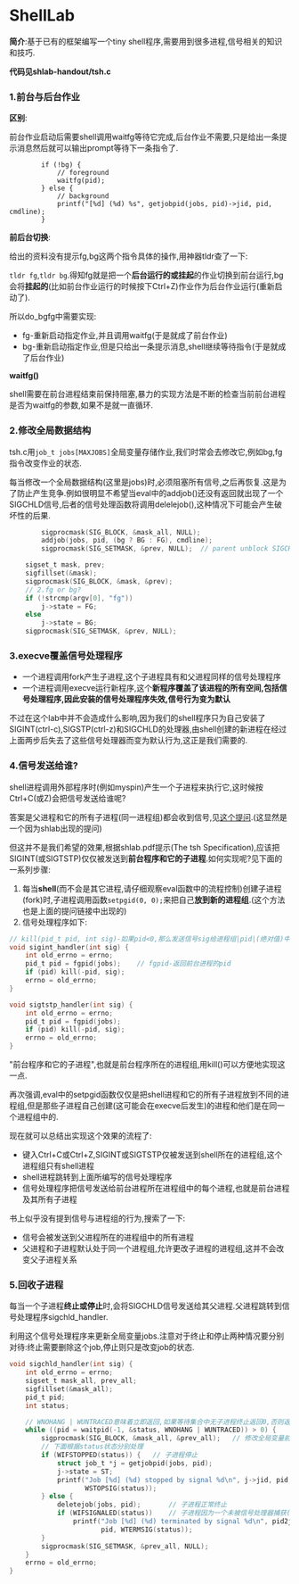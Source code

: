# ShellLab

**简介**:基于已有的框架编写一个tiny shell程序,需要用到很多进程,信号相关的知识和技巧.

**代码见shlab-handout/tsh.c**

### 1.前台与后台作业

**区别**:

前台作业启动后需要shell调用waitfg等待它完成,后台作业不需要,只是给出一条提示消息然后就可以输出prompt等待下一条指令了.

```
        if (!bg) {
            // foreground
            waitfg(pid);
        } else {
            // background
            printf("[%d] (%d) %s", getjobpid(jobs, pid)->jid, pid, cmdline);
        }
```

**前后台切换**:

给出的资料没有提示fg,bg这两个指令具体的操作,用神器tldr查了一下:

`tldr fg`,`tldr bg`.得知fg就是把一个**后台运行的或挂起**的作业切换到前台运行,bg会将**挂起的**(比如前台作业运行的时候按下Ctrl+Z)作业作为后台作业运行(重新启动了).

所以do_bgfg中需要实现:

- fg-重新启动指定作业,并且调用waitfg(于是就成了前台作业)
- bg-重新启动指定作业,但是只给出一条提示消息,shell继续等待指令(于是就成了后台作业)

**waitfg()**

shell需要在前台进程结束前保持阻塞,暴力的实现方法是不断的检查当前前台进程是否为waitfg的参数,如果不是就一直循环.

### 2.修改全局数据结构

tsh.c用`job_t jobs[MAXJOBS]`全局变量存储作业,我们时常会去修改它,例如bg,fg指令改变作业的状态.

每当修改一个全局数据结构(这里是jobs)时,必须阻塞所有信号,之后再恢复.这是为了防止产生竞争.例如很明显不希望当eval中的addjob()还没有返回就出现了一个SIGCHLD信号,后者的信号处理函数将调用delelejob(),这种情况下可能会产生破坏性的后果.

```C
        sigprocmask(SIG_BLOCK, &mask_all, NULL);
        addjob(jobs, pid, (bg ? BG : FG), cmdline);
        sigprocmask(SIG_SETMASK, &prev, NULL);  // parent unblock SIGCHILD
```

```C
    sigset_t mask, prev;
    sigfillset(&mask);
    sigprocmask(SIG_BLOCK, &mask, &prev);
    // 2.fg or bg?
    if (!strcmp(argv[0], "fg"))
        j->state = FG;
    else
        j->state = BG;
    sigprocmask(SIG_SETMASK, &prev, NULL);
```

### 3.execve覆盖信号处理程序

- 一个进程调用fork产生子进程,这个子进程具有和父进程同样的信号处理程序
- 一个进程调用execve运行新程序,这个**新程序覆盖了该进程的所有空间,包括信号处理程序,因此安装的信号处理程序失效,信号行为变为默认**

不过在这个lab中并不会造成什么影响,因为我们的shell程序只为自己安装了SIGINT(ctrl-c),SIGSTP(ctrl-z)和SIGCHLD的处理器,由shell创建的新进程在经过上面两步后失去了这些信号处理器而变为默认行为,这正是我们需要的.

### 4.信号发送给谁?

shell进程调用外部程序时(例如myspin)产生一个子进程来执行它,这时候按Ctrl+C(或Z)会把信号发送给谁呢?

答案是父进程和它的所有子进程(同一进程组)都会收到信号,见[这个提问](https://stackoverflow.com/questions/31907212/will-ctrlc-send-sigint-signals-to-both-parent-and-child-processes-in-linux).(这显然是一个因为shlab出现的提问)

但这并不是我们希望的效果,根据shlab.pdf提示(The tsh Specification),应该把SIGINT(或SIGTSTP)仅仅被发送到**前台程序和它的子进程**.如何实现呢?见下面的一系列步骤:

1. 每当**shell**(而不会是其它进程,请仔细观察eval函数中的流程控制)创建子进程(fork)时,子进程调用函数`setpgid(0, 0);`来把自己**放到新的进程组**.(这个方法也是上面的提问链接中出现的)
2. 信号处理程序如下:

```C
// kill(pid_t pid, int sig)-如果pid<0,那么发送信号sig给进程组|pid|(绝对值)中的每个进程
void sigint_handler(int sig) {
    int old_errno = errno;
    pid_t pid = fgpid(jobs);	// fgpid-返回前台进程的pid
    if (pid) kill(-pid, sig);
    errno = old_errno;
}

void sigtstp_handler(int sig) {
    int old_errno = errno;
    pid_t pid = fgpid(jobs);
    if (pid) kill(-pid, sig);
    errno = old_errno;
}
```

"前台程序和它的子进程",也就是前台程序所在的进程组,用kill()可以方便地实现这一点.

再次强调,eval中的setpgid函数仅仅是把shell进程和它的所有子进程放到不同的进程组,但是那些子进程自己创建(这可能会在execve后发生)的进程和他们是在同一个进程组中的.



现在就可以总结出实现这个效果的流程了:

- 键入Ctrl+C或Ctrl+Z,SIGINT或SIGTSTP仅被发送到shell所在的进程组,这个进程组只有shell进程
- shell进程跳转到上面所编写的信号处理程序
- 信号处理程序把信号发送给前台进程所在进程组中的每个进程,也就是前台进程及其所有子进程

书上似乎没有提到信号与进程组的行为,搜索了一下:

- 信号会被发送到父进程所在的进程组中的所有进程
- 父进程和子进程默认处于同一个进程组,允许更改子进程的进程组,这并不会改变父子进程关系

### 5.回收子进程

每当一个子进程**终止或停止**时,会将SIGCHLD信号发送给其父进程.父进程跳转到信号处理程序sigchld_handler.

利用这个信号处理程序来更新全局变量jobs.注意对于终止和停止两种情况要分别对待:终止需要删除这个job,停止则只是改变job的状态.

```C
void sigchld_handler(int sig) {
    int old_errno = errno;
    sigset_t mask_all, prev_all;
    sigfillset(&mask_all);
    pid_t pid;
    int status;

    // WNOHANG | WUNTRACED意味着立即返回,如果等待集合中无子进程终止返回0,否则返回终止的子进程的PID
    while ((pid = waitpid(-1, &status, WNOHANG | WUNTRACED)) > 0) {
        sigprocmask(SIG_BLOCK, &mask_all, &prev_all);	// 修改全局变量前需要阻塞所有信号
        // 下面根据status状态分别处理
        if (WIFSTOPPED(status)) {	// 子进程停止
            struct job_t *j = getjobpid(jobs, pid);
            j->state = ST;
            printf("Job [%d] (%d) stopped by signal %d\n", j->jid, pid,
                   WSTOPSIG(status));
        } else {
            deletejob(jobs, pid);		// 子进程正常终止
            if (WIFSIGNALED(status))	// 子进程因为一个未被信号处理器捕获(也就是执行默认行为)的信号终止,按Ctrl+C就会触发这种情况
                printf("Job [%d] (%d) terminated by signal %d\n", pid2jid(pid),
                       pid, WTERMSIG(status));
        }
        sigprocmask(SIG_SETMASK, &prev_all, NULL);
    }
    errno = old_errno;
}
```
